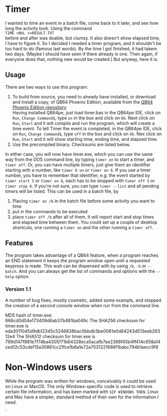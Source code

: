 # Timer
I wanted to time an event in a batch file, come back to it later, and see how long the activity took. Using the command  
`TIME <NUL >>RESULT.TXT `  
before and after was doable, but clumsy. It also doesn't show elapsed time, I have to figure it. So I decided I needed a timer program, 
and it shouldn't be too hard to do (famous last words). By the time I got finished, it had takem two days. (Maybe I should have seen if 
there already is one. Then again, if everyone does that, nothing new would be created.) But anyway, here it is.  

## Usage
There are two ways to use this program:  
1. To build from source, you need to already have installed, or download and install a copy, of QB64 Phoenix Edition, available from
the [QB64 Phoenix Edition repository](https://github.com/QB64-Phoenix-Edition/QB64pe)  
Having installed QB64pe, just load timer.bas in the QB64pe IDE, click on `Run`, `Change Command$`, type `on` in the box and click on `Ok`. 
Next  click on `Run`, `Start` and it will compile and run the program, which will create a time event. To tell Timer the event is completed, in the QB64pe IDE, click on `Run`, 
`Change Command$`, type `off` in the box and click on `Ok`. Nex  click on  `Run`, `Start` and it will show starting time, ending time, and elapsed time.
2. Use the precompiled binary. Checksums are listed below.  

In either case, you will now have timer.exe, which you can use the same way from the DOS command line, by typing `timer on` to start a timer, 
and `timer off`. Or, you can have multiple timers, just give them an identifier starting with a number, like `timer 6 on` or `timer on 6`. If you 
use a timer number, you have to remember that identifier, e.g. the event started by `timer start 5` or `timer on 6`, each has to be stopped 
with `timer off 5` or `timer stop 6`. If you're not sure, you can type `timer --list` and all pending timers will be listed. This can be used in a batch file,
by   
1. Placing `timer on /b` in the batch file before some activity you want to time
2. put in the commands to be executed
3. place `timer off /b` after all of them. It will report start and stop times and elapsed time between them.
You could set up a couple of desktop shortcuts, one running a `timer on` and the other running a `timer off`.
## Features
The program takes advantage of a QB64 feature, when a program reaches an END statement it keeps the program window open until a requested keypress 
is made. This wait can be dispensed with by using `/b`, `-b` or `--batch`. And you can always get the list of commands and options with the `--help` option. 
### Version 1.1
A number of bug fixes, mostly cosmetic, added some exampls, and stopped the creation of a second console window when run from the command line.

MD5 hash of timer.exe:  
866cd0d04e173409d6ab37b481ba049c
The SHA256 checksum for timer.exe is  
eda3011045d9db12345c5246838bac0bbdb3be0081e0d64243d513eeb26312e4
The SHA512 checksum for timer.exe is  
799d147f881e7f74ba4305f71b64328eca5acafb7ae2388f45b4ff414c658a14ced12c53cdef15a30861cc21fce1b6a1e72a7031221686f1babc794b1aecc9f8

# Non-Windows users
While the program was written for windows, conceivably it could be used on Linux or MacOS. The only Windows-specific code is used to retrieve certain file information, and has been marked with `$IF WINDOWS THEN`. Linux and Mac have a simpler, standard method of their own for the information I need.





`

